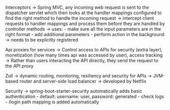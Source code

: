 Interceptors
-> Spring MVC, any incoming web request is sent to the dispatcher servlet which then looks at the handler mappings
    configured to find the right method to handle the incoming request
-> intercept client requests to handler mappings and process them before they are handled by controller methods
-> uses:
    - make sure all the input parameters are in the right format
    - add additional parameters
    - perform action in the background
-> needs to be explicitly registered

Api proxies for services
-> Control access to APIs for security (extra layer), monetization (how many times api was accessed by user), access tracking
-> Rather than users interacting the API directly, they send the request to the API proxy

Zull
-> dynamic routing, monitoring, resiliency and security for APIs
-> JVM-based router and server-side load balancer
-> developed by Netflix

Security
-> spring-boot-starter-security automatically adds basic authentication
    - default: username: user, password: generated - check logs
    - /login path mapping is added automatically





